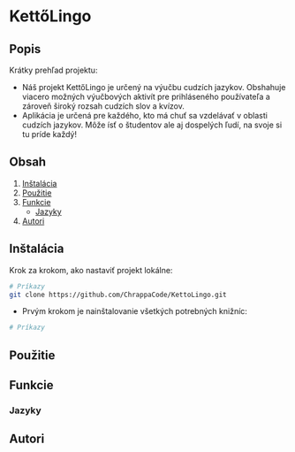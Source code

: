 # KettőLingo

## Popis
Krátky prehľad projektu:
- Náš projekt KettőLingo je určený na výučbu cudzích jazykov. Obshahuje viacero možných výučbových aktivít pre prihláseného používateľa a zároveň široký rozsah cudzích slov a kvízov.
- Aplikácia je určená pre každého, kto má chuť sa vzdelávať v oblasti cudzích jazykov. Môže ísť o študentov ale aj dospelých ľudí, na svoje si tu príde každý!

## Obsah
1. [Inštalácia](#inštalácia)
2. [Použitie](#použitie)
3. [Funkcie](#funkcie)
   - [Jazyky](#jazyky)
4. [Autori](#autori)

## Inštalácia
Krok za krokom, ako nastaviť projekt lokálne:

```bash
# Príkazy
git clone https://github.com/ChrappaCode/KettoLingo.git
```

- Prvým krokom je nainštalovanie všetkých potrebných knižníc:

```bash
# Príkazy

```

## Použitie

## Funkcie

### Jazyky

## Autori
